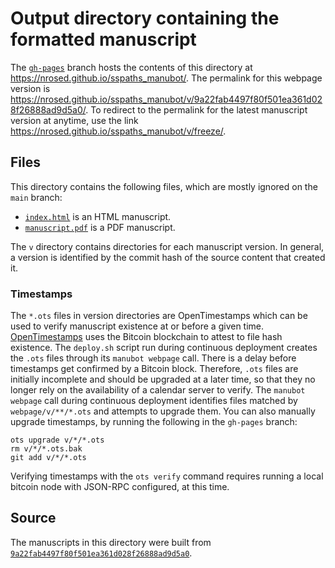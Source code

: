 # Output directory containing the formatted manuscript

The [`gh-pages`](https://github.com/nrosed/sspaths_manubot/tree/gh-pages) branch hosts the contents of this directory at <https://nrosed.github.io/sspaths_manubot/>.
The permalink for this webpage version is <https://nrosed.github.io/sspaths_manubot/v/9a22fab4497f80f501ea361d028f26888ad9d5a0/>.
To redirect to the permalink for the latest manuscript version at anytime, use the link <https://nrosed.github.io/sspaths_manubot/v/freeze/>.

## Files

This directory contains the following files, which are mostly ignored on the `main` branch:

+ [`index.html`](index.html) is an HTML manuscript.
+ [`manuscript.pdf`](manuscript.pdf) is a PDF manuscript.

The `v` directory contains directories for each manuscript version.
In general, a version is identified by the commit hash of the source content that created it.

### Timestamps

The `*.ots` files in version directories are OpenTimestamps which can be used to verify manuscript existence at or before a given time.
[OpenTimestamps](https://opentimestamps.org/) uses the Bitcoin blockchain to attest to file hash existence.
The `deploy.sh` script run during continuous deployment creates the `.ots` files through its `manubot webpage` call.
There is a delay before timestamps get confirmed by a Bitcoin block.
Therefore, `.ots` files are initially incomplete and should be upgraded at a later time, so that they no longer rely on the availability of a calendar server to verify.
The `manubot webpage` call during continuous deployment identifies files matched by `webpage/v/**/*.ots` and attempts to upgrade them.
You can also manually upgrade timestamps, by running the following in the `gh-pages` branch:

```shell
ots upgrade v/*/*.ots
rm v/*/*.ots.bak
git add v/*/*.ots
```

Verifying timestamps with the `ots verify` command requires running a local bitcoin node with JSON-RPC configured, at this time.

## Source

The manuscripts in this directory were built from
[`9a22fab4497f80f501ea361d028f26888ad9d5a0`](https://github.com/nrosed/sspaths_manubot/commit/9a22fab4497f80f501ea361d028f26888ad9d5a0).
